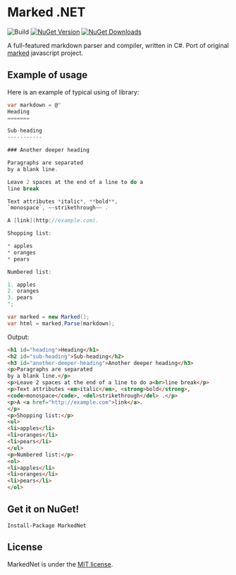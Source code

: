 # Marked .NET
![Build](https://github.com/alex-titarenko/markednet/workflows/Build/badge.svg?branch=master)
[![NuGet Version](http://img.shields.io/nuget/v/MarkedNet.svg?style=flat)](https://www.nuget.org/packages/MarkedNet/) [![NuGet Downloads](http://img.shields.io/nuget/dt/MarkedNet.svg?style=flat)](https://www.nuget.org/packages/MarkedNet/)

A full-featured markdown parser and compiler, written in C#. Port of original [marked](https://github.com/chjj/marked) javascript project.

## Example of usage
Here is an example of typical using of library:

```C#
var markdown = @"
Heading
=======

Sub-heading
-----------

### Another deeper heading

Paragraphs are separated
by a blank line.

Leave 2 spaces at the end of a line to do a  
line break

Text attributes *italic*, **bold**,
`monospace`, ~~strikethrough~~ .

A [link](http://example.com).

Shopping list:

* apples
* oranges
* pears

Numbered list:

1. apples
2. oranges
3. pears
";

var marked = new Marked();
var html = marked.Parse(markdown);
```

Output:
```html
<h1 id="heading">Heading</h1>
<h2 id="sub-heading">Sub-heading</h2>
<h3 id="another-deeper-heading">Another deeper heading</h3>
<p>Paragraphs are separated
by a blank line.</p>
<p>Leave 2 spaces at the end of a line to do a<br>line break</p>
<p>Text attributes <em>italic</em>, <strong>bold</strong>,
<code>monospace</code>, <del>strikethrough</del> .</p>
<p>A <a href="http://example.com">link</a>.
</p>
<p>Shopping list:</p>
<ul>
<li>apples</li>
<li>oranges</li>
<li>pears</li>
</ul>
<p>Numbered list:</p>
<ol>
<li>apples</li>
<li>oranges</li>
<li>pears</li>
</ol>
```


## Get it on NuGet!

    Install-Package MarkedNet

## License
MarkedNet is under the [MIT license](LICENSE.md).

